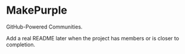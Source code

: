 # MakePurple
GitHub-Powered Communities.

Add a real README later when the project has members or is closer to completion.
